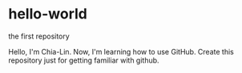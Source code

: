 # hello-world
the first repository

Hello, I'm Chia-Lin.
Now, I'm learning how to use GitHub.
Create this repository just for getting familiar with github.
